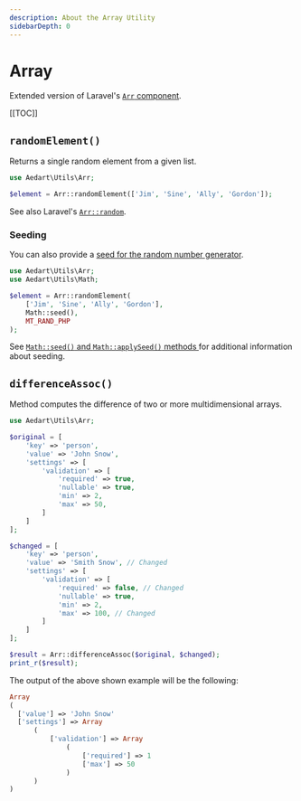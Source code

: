 ```yaml
---
description: About the Array Utility
sidebarDepth: 0
---
```


# Array

Extended version of Laravel's [`Arr` component](https://laravel.com/docs/9.x/helpers#arrays).

[[TOC]]

## `randomElement()`

Returns a single random element from a given list.

```php
use Aedart\Utils\Arr;

$element = Arr::randomElement(['Jim', 'Sine', 'Ally', 'Gordon']);
```

See also Laravel's [`Arr::random`](https://laravel.com/docs/9.x/helpers#method-array-random).

### Seeding

You can also provide a [seed for the random number generator](https://www.php.net/manual/en/function.mt-srand.php). 

```php
use Aedart\Utils\Arr;
use Aedart\Utils\Math;

$element = Arr::randomElement(
    ['Jim', 'Sine', 'Ally', 'Gordon'],
    Math::seed(),
    MT_RAND_PHP
);
```

See [`Math::seed()` and `Math::applySeed()` methods ](math.md) for additional information about seeding.

## `differenceAssoc()`

Method computes the difference of two or more multidimensional arrays.

```php
use Aedart\Utils\Arr;

$original = [
    'key' => 'person',
    'value' => 'John Snow',
    'settings' => [
        'validation' => [
            'required' => true,
            'nullable' => true,
            'min' => 2,
            'max' => 50,
        ]
    ]
];

$changed = [
    'key' => 'person',
    'value' => 'Smith Snow', // Changed
    'settings' => [
        'validation' => [
            'required' => false, // Changed
            'nullable' => true,
            'min' => 2,
            'max' => 100, // Changed
        ]
    ]
];

$result = Arr::differenceAssoc($original, $changed);
print_r($result);
```

The output of the above shown example will be the following:

```php
Array
(
  ['value'] => 'John Snow'
  ['settings'] => Array
      (
          ['validation'] => Array
              (
                  ['required'] => 1
                  ['max'] => 50
              )
      )
)
```
